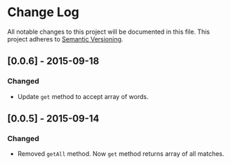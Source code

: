 # Change Log
All notable changes to this project will be documented in this file.
This project adheres to [Semantic Versioning](http://semver.org/).

## [0.0.6] - 2015-09-18
### Changed
- Update `get` method to accept array of words.

## [0.0.5] - 2015-09-14
### Changed
- Removed `getAll` method. Now `get` method returns array of all matches.
